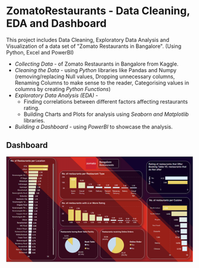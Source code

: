 # ZomatoRestaurants - Data Cleaning, EDA and Dashboard

This project includes Data Cleaning, Exploratory Data Analysis and Visualization of a data set of "Zomato Restaurants in Bangalore". (Using Python, Excel and PowerBI)

- *Collecting Data* - of Zomato Restaurants in Bangalore from Kaggle.
- *Cleaning the Data* - using *Python* libraries like Pandas and Numpy (removing/replacing Null values, Dropping unnecessary columns, Renaming Columns to make sense to the reader, Categorising values in columns by creating *Python Functions*)
- *Exploratory Data Analysis (EDA)* - 
    - Finding correlations between different factors affecting restaurants rating.
    - Building Charts and Plots for analysis using *Seaborn and Matplotlib* libraries.
- *Building a Dashboard* - using *PowerBI* to showcase the analysis.

## Dashboard
![](Images/Zomato_Dashboard.PNG)
